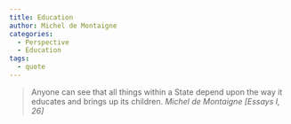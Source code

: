 ```yaml
---
title: Education
author: Michel de Montaigne
categories:
  - Perspective
  - Education  
tags:
  - quote
---
```


> Anyone can see that all things within a State depend upon the way it educates and brings up its children.
> <cite>Michel de Montaigne [Essays I, 26]</cite>